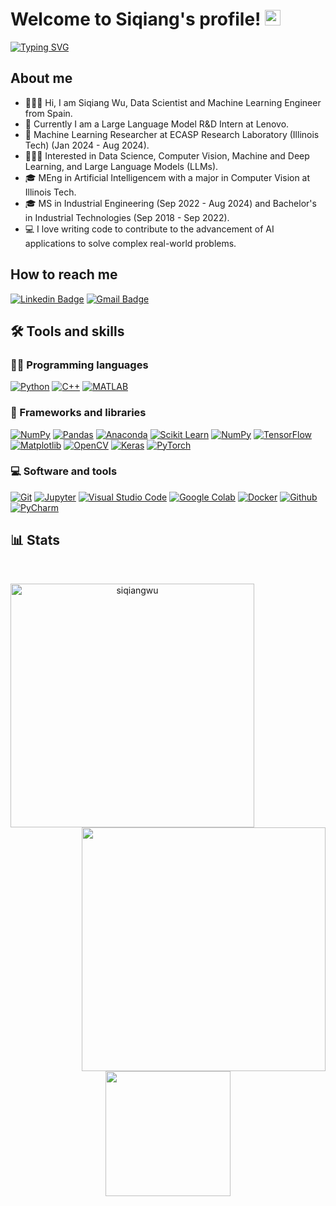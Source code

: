 # Welcome to Siqiang's profile! <a href="https://www.aswinbarath.me/"><img src="https://media.giphy.com/media/hvRJCLFzcasrR4ia7z/giphy.gif" width="25px"></a>


<a href="https://git.io/typing-svg"><img src="https://readme-typing-svg.demolab.com?font=Permanent+Marker&duration=4000&pause=1000&color=2E91F7&multiline=true&repeat=false&random=false&width=470&height=80&lines=Hi%2C+nice+to+see+you+here!+%F0%9F%98%86;This+is+Siqiang%2C+new+to+GitHub...;Here+are+some+of+my+projects%2C+take+a+look!+%F0%9F%91%80" alt="Typing SVG" /></a>

## About me
- 🙋🏻‍♂️ Hi, I am Siqiang Wu, Data Scientist and Machine Learning Engineer from Spain.
- 💼 Currently I am a Large Language Model R&D Intern at Lenovo.
- 🔬 Machine Learning Researcher at ECASP Research Laboratory (Illinois Tech) (Jan 2024 - Aug 2024).
- 👨🏻‍💻 Interested in Data Science, Computer Vision, Machine and Deep Learning, and Large Language Models (LLMs).
- 🎓 MEng in Artificial Intelligencem with a major in Computer Vision at Illinois Tech.
- 🎓 MS in Industrial Engineering (Sep 2022 - Aug 2024) and Bachelor's in Industrial Technologies (Sep 2018 - Sep 2022).
- 💻 I love writing code to contribute to the advancement of AI applications to solve complex real-world problems.

## How to reach me
[![Linkedin Badge](https://img.shields.io/badge/-siqiangwu-blue?style=flat-square&logo=Linkedin&logoColor=white&link=https://www.linkedin.com/in/siqiangwu/)](https://www.linkedin.com/in/siqiangwu/)
[![Gmail Badge](https://img.shields.io/badge/-siqiangwu@gmail.com-c14438?style=flat-square&logo=Gmail&logoColor=white&link=mailto:siqiangwu@gmail.com)](mailto:siqiangwu@gmail.com)

## 🛠️ Tools and skills

### 👨‍💻 Programming languages

<p>
    <a href="#"><img alt="Python" src="https://img.shields.io/badge/Python-3776AB?&logo=Python&logoColor=white"></a>
    <a href="#"><img alt="C++" src="https://custom-icon-badges.herokuapp.com/badge/C++-9C033A.svg?logo=cpp2&logoColor=white"></a>
  <a href="#"><img alt="MATLAB" src="https://img.shields.io/badge/MATLAB-R2023a-BLUE.svg"></a>
</p>

### 🧰 Frameworks and libraries

<p>
    <a href="#"><img alt="NumPy" src="https://img.shields.io/badge/Numpy-013243.svg?logo=numpy&logoColor=white"></a>
    <a href="#"><img alt="Pandas" src="https://img.shields.io/badge/Pandas-150458.svg?logo=pandas&logoColor=white"></a>
    <a href="#"><img alt="Anaconda" src="https://img.shields.io/badge/Anaconda-%2344A833.svg?&logo=anaconda&logoColor=white"></a>
<a href="#"><img alt="Scikit Learn" src="https://img.shields.io/badge/scikit_learn-F7931E?&logo=scikit-learn&logoColor=white"></a>
<a href="#"><img alt="NumPy" src="https://img.shields.io/badge/NumPy-013243?&logo=numpy&logoColor=white"></a>
<a href="#"><img alt="TensorFlow" src="https://img.shields.io/badge/TensorFlow-FF6F00?&logo=TensorFlow&logoColor=white"></a>
<a href="#"><img alt="Matplotlib" src="https://img.shields.io/badge/Matplotlib-263238?&logo=matplotlib&logoColor=white"></a>
<a href="#"><img alt="OpenCV" src="https://img.shields.io/badge/OpenCV-5C3EE8?&logo=opencv&logoColor=white"></a>
    <a href="#"><img alt="Keras" src="https://img.shields.io/badge/Keras-%23D00000.svg?style=for-the-badge&logo=Keras&logoColor=white"></a>
    <a href="#"><img alt="PyTorch" src="https://img.shields.io/badge/PyTorch-%23EE4C2C.svg?style=for-the-badge&logo=PyTorch&logoColor=white"></a>
</p>

### 💻 Software and tools

<p>
    <a href="#"><img alt="Git" src="https://img.shields.io/badge/Git-F05033.svg?logo=git&logoColor=white"></a>
    <a href="#"><img alt="Jupyter" src="https://img.shields.io/badge/Jupyter-F37626.svg?logo=Jupyter&logoColor=white"></a>
    <a href="#"><img alt="Visual Studio Code" src="https://img.shields.io/badge/Visual%20Studio%20Code-0078d7.svg?logo=visual-studio-code&logoColor=white"></a>
<a href="#"><img alt="Google Colab" src="https://img.shields.io/badge/Google_Colab-F9AB00?&logo=googlecolab&color=525252"></a>
<a href="#"><img alt="Docker" src="https://img.shields.io/badge/-Docker-black?style=flat-square&logo=docker"></a>
<a href="#"><img alt="Github" src="https://img.shields.io/badge/-GitHub-181717?style=flat-square&logo=github"></a>
    <a href="#"><img alt="PyCharm" src="https://img.shields.io/badge/PyCharm-000000.svg?&style=for-the-badge&logo=PyCharm&logoColor=white"></a>
</p>

## 📊 Stats
<br>
<p align=center>
  <div align=center>
    <a href="https://github.com/siqiangwu/github-readme-streak-stats" title="Go to Source">
      <img align="left" width=390 src="https://streak-stats.demolab.com/?user=siqiangwu&theme=react&border=61dafb&hide_border=true" alt="siqiangwu" />
    </a>
    <a href="https://github.com/siqiangwu/github-readme-stats" title="Go to Source">
      <img align="right" width=390 src="https://github-readme-stats.vercel.app/api?username=siqiangwu&show_icons=true&theme=react&border_color=61dafb&hide_border=true" />
    </a>
  </div>
  <br><br><br><br><br><br><br><br><br>
  <div align=center>
    <a href="https://github.com/siqiangwu/github-readme-stats">
      <img height=200 align="center" src="https://github-readme-stats.vercel.app/api/top-langs/?username=siqiangwu&hide=c%23,powershell,Mathematica,Ruby,Objective-C,Objective-C%2b%2b,Cuda&title_color=61dafb&text_color=ffffff&icon_color=61dafb&bg_color=20232a&langs_count=8&layout=compact&border_color=61dafb&hide_border=true&size_weight=0.5&count_weight=0.5" />
    </a>
  </div>
  <br>

